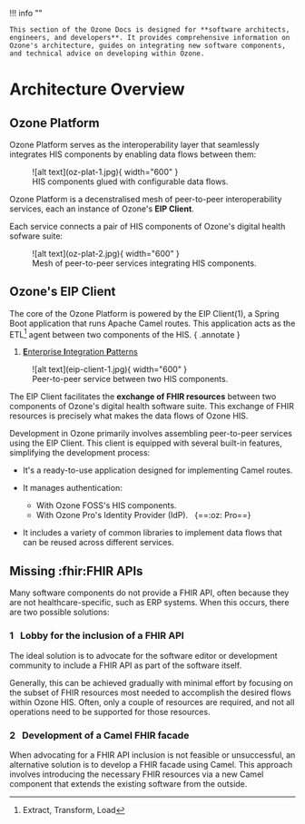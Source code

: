 !!! info ""

    This section of the Ozone Docs is designed for **software architects, engineers, and developers**. It provides comprehensive information on Ozone's architecture, guides on integrating new software components, and technical advice on developing within Ozone.

# Architecture Overview

## Ozone Platform

Ozone Platform serves as the interoperability layer that seamlessly integrates HIS components by enabling data flows between them:

<figure markdown>
  ![alt text](oz-plat-1.jpg){ width="600" }
  <figcaption>HIS components glued with configurable data flows.</figcaption>
</figure>

Ozone Platform is a decenstralised mesh of peer-to-peer interoperability services, each an instance of Ozone's **EIP Client**.

Each service connects a pair of HIS components of Ozone's digital health sofware suite:

<figure markdown>
  ![alt text](oz-plat-2.jpg){ width="600" }
  <figcaption>Mesh of peer-to-peer services integrating HIS components.</figcaption>
</figure>

## Ozone's EIP Client

The core of the Ozone Platform is powered by the EIP Client(1), a Spring Boot application that runs Apache Camel routes. This application acts as the ETL[^etl] agent between two components of the HIS.
{ .annotate }

1.  <a target="_blank" href="https://camel.apache.org/components/4.0.x/eips/enterprise-integration-patterns.html"><b>E</b>nterprise <b>I</b>ntegration <b>P</b>atterns</a>

[^etl]: Extract, Transform, Load

<figure markdown>
  ![alt text](eip-client-1.jpg){ width="600" }
  <figcaption>Peer-to-peer service between two HIS components.</figcaption>
</figure>

The EIP Client facilitates the **exchange of FHIR resources** between two components of Ozone's digital health software suite. This exchange of FHIR resources is precisely what makes the data flows of Ozone HIS.

Development in Ozone primarily involves assembling peer-to-peer services using the EIP Client. This client is equipped with several built-in features, simplifying the development process:

- It's a ready-to-use application designed for implementing Camel routes.
- It manages authentication:

    * With Ozone FOSS's HIS components.
    * With Ozone Pro's Identity Provider (IdP). &nbsp;&nbsp;{==:oz: Pro==}

- It includes a variety of common libraries to implement data flows that can be reused across different services.

## Missing :fhir:FHIR APIs

Many software components do not provide a FHIR API, often because they are not healthcare-specific, such as ERP systems. When this occurs, there are two possible solutions:

### **1** &nbsp; Lobby for the inclusion of a FHIR API

The ideal solution is to advocate for the software editor or development community to include a FHIR API as part of the software itself.

Generally, this can be achieved gradually with minimal effort by focusing on the subset of FHIR resources most needed to accomplish the desired flows within Ozone HIS. Often, only a couple of resources are required, and not all operations need to be supported for those resources.

### **2** &nbsp; Development of a Camel FHIR facade

When advocating for a FHIR API inclusion is not feasible or unsuccessful, an alternative solution is to develop a FHIR facade using Camel. This approach involves introducing the necessary FHIR resources via a new Camel component that extends the existing software from the outside.